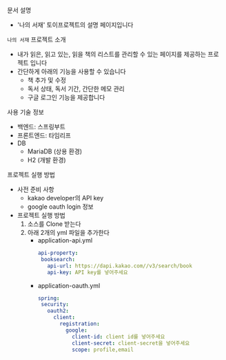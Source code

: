 문서 설명
- '나의 서재' 토이프로젝트의 설명 페이지입니다

`나의 서재` 프로젝트 소개
- 내가 읽은, 읽고 있는, 읽을 책의 리스트를 관리할 수 있는 페이지를 제공하는 프로젝트 입니다
- 간단하게 아래의 기능을 사용할 수 있습니다
   - 책 추가 및 수정
   - 독서 상태, 독서 기간, 간단한 메모 관리
   - 구글 로그인 기능을 제공합니다

사용 기술 정보
- 백엔드: 스프링부트
- 프론트엔드: 타임리프
- DB
   - MariaDB (상용 환경)
   - H2 (개발 환경)

프로젝트 실행 방법
- 사전 준비 사항
   - kakao developer의 API key
   - google oauth login 정보
- 프로젝트 실행 방법
   1. 소스를 Clone 받는다
   2. 아래 2개의 yml 파일을 추가한다
      - application-api.yml
         ~~~yml
         api-property:
          booksearch:
            api-url: https://dapi.kakao.com//v3/search/book
            api-key: API key를 넣어주세요
         ~~~
      - application-oauth.yml
         ~~~yml
         spring:
          security:
            oauth2:
              client:
                registration:
                  google:
                    client-id: client id를 넣어주세요
                    client-secret: client-secret을 넣어주세요 
                    scope: profile,email
         ~~~